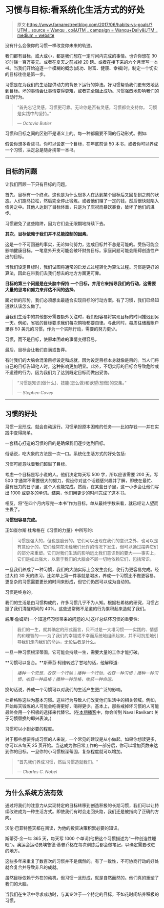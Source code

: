 # 习惯与目标:看系统化生活方式的好处

> 原文:[https://www.farnamstreetblog.com/2017/06/habits-vs-goals/?UTM _ source = Wanqu . co&UTM _ campaign = Wanqu+Daily&UTM _ medium = website](https://www.farnamstreetblog.com/2017/06/habits-vs-goals/?utm_source=wanqu.co&utm_campaign=Wanqu+Daily&utm_medium=website)

没有什么会像你的习惯一样改变你未来的轨迹。

我们都有目标，或大或小，都是我们想在一定时间内完成的事情。也许你想在 30 岁时赚一百万美元。或者在夏天之前减掉 20 磅。或者在接下来的六个月里写一本书。当我们开始追逐一个模糊的概念(成功、财富、健康、幸福)时，制定一个切实的目标往往是第一步。

习惯是在为我们的生活提供动力的背景下运行的算法。好习惯帮助我们更有效地达到目标。坏的事情会让事情变得更难，或者完全阻止成功。习惯强烈地影响我们的自动行为。

> “首先忘记灵感。习惯更可靠。无论你是否有灵感，习惯都会支持你。
> 习惯是实践中的坚持。”
> 
> <cite>— Octavia Butler</cite>

习惯和目标之间的区别不是语义上的。每一种都需要不同的行动形式。例如:

假设你想多看些书。你可以设定一个目标，在年底前读 50 本书，或者你可以养成一个习惯，决定总是随身携带一本书。

***

## 目标的问题

让我们回顾一下只有目标的问题。

首先，目标有一个终点。这也是为什么很多人在达到某个目标后又回复到之前的状态。人们跑马拉松，然后完全停止锻炼。或者他们赚了一定的钱，然后很快就陷入债务之中。其他人达到了目标体重，只是为了庆祝而暴饮暴食，破坏了他们的进步。

习惯避免了这些陷阱，因为它们会无限期地持续下去。

**其次，目标依赖于我们并不总能控制的因素**。

这是一个不可回避的事实，无论如何努力，达成目标并不总是可能的。受伤可能会影响健康目标。一笔意外开支可能会破坏财务目标。家庭问题可能会阻碍创造性产出的目标。

当我们设定目标时，我们试图将通常的启发式过程转化为算法过程。习惯是更好的算法，因此在带我们去我们想去的地方方面更可靠。

**目标的第三个问题是在头脑中保持** **一个目标，并用它来指导我们的行动，这需要大量的思考和努力来评估不同的选择**。

面对新的形势，我们必须想出最适合实现目标的行动方案。有了习惯，我们已经知道默认该怎么做了。

当我们生活中的其他部分需要额外关注时，我们很容易将实现目标的时间推迟到另一天。例如，省钱的目标要求我们每次购物都要自律。与此同时，每周往储蓄账户里存 50 美元的习惯，作为一个实际行动，需要的努力更少。

习惯，而不是目标，使原本困难的事情变得容易。

最后，目标会让我们自满或鲁莽。

有时我们的大脑会混淆目标设定和成就，因为设定目标本身就像是目的。当人们将自己的目标告知他人时，这种影响更加明显。此外，不切实际的目标会导致危险或不道德的行为，因为我们为了达到既定目标而做出妥协。

> “习惯是知识(做什么)、技能(怎么做)和欲望(想做)的交集。”
> 
> <cite>— Stephen Covey</cite>

***

## 习惯的好处

习惯一旦形成，就会自动运行。习惯承担原本困难的任务——比如存钱——并在实践中变得简单。

一套精心打造的习惯的目的是确保我们逐步达到目标。

俗话说，吃大象的方法是一次一口。系统化生活方式的好处包括:

习惯可能意味着我们超越了目标。

考虑一个目标是写小说的人。他们决定每天写 500 字，所以应该需要 200 天。写 500 字通常不需要很大的努力，假设你对这个话题感兴趣并了解，即使在最忙、最有压力的日子里，这个人也能完成。然而，在某些日子里，这一小步会让他们写出 1000 或更多的单词。结果，他们用更少的时间完成了这本书。

相反，将“在四个月内写完一本书”作为目标，单从最终字数来看，就已经让人望而生畏了。

**习惯很容易完成。**

正如查尔斯·杜希格在《习惯的力量》中所写的:

> 习惯是强大的，但也是脆弱的。它们可以出现在我们的意识之外，也可以是有意设计的。它们经常在未经我们允许的情况下发生，但可以通过摆弄它们的部分来重塑。它们对我们生活的影响远比我们意识到的要大——事实上，它们是如此强大，以至于我们的大脑会不顾一切地依赖它们，包括常识。

一旦我们养成了一种习惯，我们的大脑实际上会发生变化，使行为更容易完成。经过大约 30 天的练习，比如早上第一件事就是喝水，养成一个习惯比不做更容易。更复杂的习惯需要更长的时间来形成，但它们仍然可以成为自动的。

习惯是终身的。

我们的生活是由习惯构成的，许多习惯几乎不为人知。根据杜希格的研究，习惯占据了我们清醒时间的 40%。这些通常微不足道的行为累积起来造就了我们。

威廉·詹姆斯(一个知道坏习惯带来的问题的人)这样总结坏习惯的重要性:

> 我们的一生，就其确定的形式而言，只不过是一大堆习惯——实践的、情感的和理智的——为了我们的幸福或不幸而系统地组织起来，并不可抗拒地引导我们走向我们的命运，无论后者是什么。

一旦一种习惯根深蒂固，它可能会持续一生，需要大量的工作才能打破。

**习惯可以复合。**斯蒂芬·柯维转述了甘地的话，他解释道:

> *播种一个思想，收获一个行动；播种一个行动，收获一种习惯；播种一种习惯，收获一种品格；播种一种性格，收获一种命运。*

换句话说，养成一个习惯可以对我们的生活产生更广泛的影响。

杜希格称这些为基本习惯。这些行为导致人们改变他们生活中的相关领域。例如，开始每天锻炼的人可能会吃得更好，喝得更少。基本上，那些戒掉坏习惯的人可能最终会用一个积极的选择来代替它。(在[本期播客](https://fs.blog/naval-ravikant/)中，你会听到 Naval Ravikant 关于习惯替换的即兴表演。)

习惯可以小到必要的程度。

对于那些想要养成习惯的人来说，一个常见的建议是从小做起。如果你想读更多，你可以从每天 25 页开始。当这成为你日常工作的一部分后，你可以增加页数来达到你的目标。一旦你的小习惯根深蒂固，复杂程度就可以增加。

> "首先我们养成习惯，然后习惯造就我们。"
> 
> <cite>— Charles C. Nobel</cite>

***

## 为什么系统方法有效

通过将我们的注意力从实现特定的目标转移到创造积极的长期习惯，我们可以让持续改进成为一种生活方式。即使我们有时会走回头路，我们还是被指向了正确的方向。

沃伦·巴菲特整天都在阅读，为他的投资决策积累必要的知识。

斯蒂芬·金一年 365 天，每天写 1000 个单词(他把这个习惯描述为“一种创造性睡眠”)。奥运会运动员埃鲁德·基普乔格在每次训练后都会做笔记，以确定需要改进的地方。

这些多年来重复了数百次的习惯并不是偶然的。有了一致性，不可协商行动的好处就会复合并导致非凡的成就。

虽然目标依赖于外在的动机，但习惯一旦形成，就是自然而然的。他们真的重塑了我们的大脑。

当我们在生活中寻求成功时，与其专注于一个特定的目标，不如花时间培养积极的习惯。